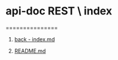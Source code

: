 # api-doc REST \ index
===============

1. [back - index.md](../overview.md)

2. [README.md](README.md)
